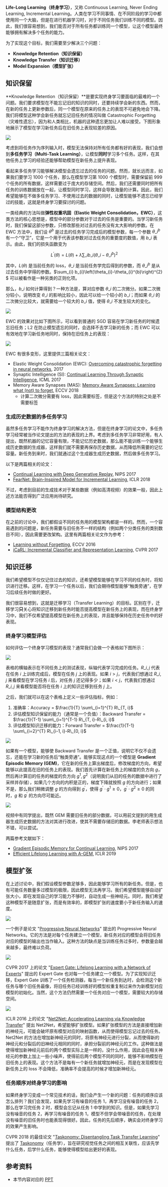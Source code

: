 **Life-Long Learning（终身学习）**，又称 Continuous Learning, Never Ending Learning, Incremental Learning。人类在学习不同事情、在不同阶段的学习中都使用同一个大脑，但是在进行机器学习时，对于不同任务我们训练不同的模型。因此，我们很容易想到，我们能否对于所有任务都训练同一个模型，让这个模型最终能够拥有解决多个任务的能力。

为了实现这个目标，我们需要至少解决三个问题：

* **Knowledge Retention（知识保留）**
* **Knowledge Transfer（知识迁移）**
* **Model Expansion（模型扩张）**

## 知识保留

**Knowledge Retention（知识保留）**是要实现终身学习要面临的最难的一个问题。我们要求模型在不能忘记旧的知识的同时，还要持续学会新的东西。然而，在新的任务上更新参数后，同一个模型在原来的任务上的表现不可避免地会下降。我们将模型这种学会新任务就忘记旧任务的情况叫做 Catastrophic Forgetting（灾难性遗忘），因为和人类相比，机器的这种遗忘更加让人难以接受。下图形象地展示了模型在学习新任务后在旧任务上表现较差的原因。

![](https://raw.githubusercontent.com/bighuang624/pic-repo/master/Hung-yi-Lee-Catastrophic-Forgetting.png)

考虑到将任务作为序列输入时，模型无法保持对所有任务都有好的表现，我们会想到**多任务学习（Multi-Task Learning）**，让模型**同时**学习多个任务。这样，在其他任务上学习的经验还能够帮助模型在新任务上提升表现。

看起来多任务学习能够解决模型会遗忘过去的任务的问题。然而，就长远而言，如果我们要学习 1000 个任务，那么在模型学习第 1000 个模型时，需要保留前 999 个任务的所有数据，这样需要过于庞大的存储空间。然后，我们还需要同时把所有任务的训练数据放在一起，让模型同时学习，这样会导致海量的计算。因此，我们希望能够在不做多任务学习、不使用过去的数据的同时，让模型能够不遗忘已经学过的技能，这就是终身学习要探讨的问题。

一类经典的方法叫做**弹性权重巩固（Elastic Weight Consolidation，EWC）**，这类方法的核心思想是，模型中的部分参数对于过去的任务是重要的。当学习新任务时，我们保留这部分参数，只修改那些对过去的任务没有太大影响的参数。在 EWC 方法中，我们设 $\theta^b$ 是过去的任务学习完成后的模型参数，每一个参数 $\theta\_i^b$ 有一个“守卫”，它是一个用于代表该参数对过去任务的重要度的数值，用 $b\_i$ 表示。由此，我们的损失函数变为

$$ L^{\prime}(\theta)=L(\theta)+\lambda \sum\_{i} b\_{i}\left(\theta\_{i}-\theta\_{i}^{b}\right)^{2} $$

其中，$L(\theta)$ 是当前任务的 loss，$\theta\_i$ 是当前任务学完后得到的参数，而 $\theta\_{i}^{b}$ 是从过去任务中学得的参数。$\sum\_{i} b\_{i}\left(\theta\_{i}-\theta\_{i}^{b}\right)^{2} $ 可以被看作是一种另类的正则化项。

那么，$b\_i$ 如何计算得到？一种方法是，算对应参数 $\theta\_{i}$ 的二次微分。如果二次微分较小，说明改变 $\theta\_{i}$ 的影响比较小，因此可以给一个较小的 $b\_i$；而如果 $\theta\_{i}$ 的二次微分比较大，就需要给一个较大的 $b\_i$ 值，使得 $\theta\_{i}$ 不发生较大的变化。

![](https://raw.githubusercontent.com/bighuang624/pic-repo/master/Hung-yi-Lee-EWC-b-i-computation.png)

EWC 的效果对比如下图所示，可以看到普通的 SGD 容易在学习新任务的时候遗忘旧任务；L2 在防止模型遗忘的同时，会选择不去学习新的任务；而 EWC 可以有效地在学习新任务地同时，保持在旧任务上的表现：

![](https://raw.githubusercontent.com/bighuang624/pic-repo/master/Hung-yi-Lee-EWC-performance.png)

EWC 有很多变形，这里提供三篇相关论文：

* Elastic Weight Consolidation (EWC): [Overcoming catastrophic forgetting in neural networks](https://www.pnas.org/content/114/13/3521?__hstc=200028081.1bb630f9cde2cb5f07430159d50a3c91.1524182400081.1524182400082.1524182400083.1&__hssc=200028081.1.1524182400084&__hsfp=1773666937), 2017
* Synaptic Intelligence (SI): [Continual Learning Through Synaptic Intelligence](https://arxiv.org/pdf/1703.04200.pdf), ICML 2017
* Memory Aware Synapses (MAS): [Memory Aware Synapses: Learning what (not) to forget](https://arxiv.org/pdf/1711.09601.pdf), ECCV 2018
  * 计算二次微分需要有 loss，因此需要标签，但是这个方法的特别之处是不需要标签

### 生成历史数据的多任务学习

虽然多任务学习不能作为终身学习的解决方法，但是在终身学习的论文中，多任务学习经常被当作论文提出的方法的表现的上界。考虑到多任务学习非常好用，有人提出，既然机器的记忆容量有限，不能记忆历史数据，那么能不能训练一个能够生成历史数据的生成器，这样我们就不需要再保存历史数据，从而降低所需要的记忆容量。新任务到来时，我们就通过这个生成器生成历史数据，然后做多任务学习。

以下是两篇相关的论文：

* [Continual Learning with Deep Generative Replay](https://arxiv.org/pdf/1705.08690.pdf), NIPS 2017
* [FearNet: Brain-Inspired Model for Incremental Learning](https://arxiv.org/pdf/1711.10563.pdf), ICLR 2018

不过，考虑到目前的生成技术对于某些数据（例如高清视频）的效果一般，因此上述方法能否得到广泛应用尚待研究。

### 模型结构更改

在之前的讨论中，我们都假设不同的任务用的模型架构都是一样的。然而，一个容易遇到的问题是，新任务需要与旧任务不一样的结构（例如两个分类任务的类别数目不同），因此需要更改架构。这里有两篇相关论文作为参考：

* [Learning without Forgetting](https://arxiv.org/pdf/1606.09282.pdf), ECCV 2016
* [iCaRL: Incremental Classifier and Representation Learning](https://arxiv.org/pdf/1611.07725.pdf), CVPR 2017

## 知识迁移

我们希望模型不仅仅记住过去的知识，还希望模型能够在学习不同的任务时，将知识进行迁移。这样，在学习一个任务以后，我们会期待模型能够“触类旁通”，在学习后续任务时做的更好。

我们很容易想到，这就是迁移学习（Transfer Learning）的目标。区别在于，迁移学习**只**关心将知识迁移到新任务时能否提高模型在新任务上的表现，而在终身学习中，我们不仅希望提高模型在新任务上的表现，并且能够保持在历史任务中的好表现。

### 终身学习模型评估

如何评估一个终身学习模型的表现？通常我们会做一个表格如下图所示：

![](https://raw.githubusercontent.com/bighuang624/pic-repo/master/Hung-yi-Lee-Life-Long-Evaluation-2.png)

表格的横轴表示在不同任务上的测试表现，纵轴代表学习完成的任务。$R\_{i, j}$ 代表在任务 $i$ 上训练完成后，模型在任务 $j$ 上的表现。如果 $i > j$，代表我们想通过 $R\_{i, j}$ 来看模型在学习任务 $i$ 后，对任务 $j$ 还记得多少；如果 $i < j$，代表我们想通过 $R\_{i, j}$ 来看模型能否将在任务 $i$ 上的知识迁移到任务 $j$ 上。

之后，我们就可以在这个表格上定义一些评估指标，例如：

1. 准确率：Accuracy = $\frac{1}{T} \sum\_{i=1}^{T} R\_{T, i}$
2. 评估模型知识保留的能力（通常是一个负值）：Backward Transfer = $\frac{1}{T-1} \sum\_{i=1}^{T-1} R\_{T, i}-R\_{i, i}$
3. 评估模型知识迁移的能力：Forward Transfer = $\frac{1}{T-1} \sum\_{i=2}^{T} R\_{i-1, i}-R\_{0, i}$

![](https://raw.githubusercontent.com/bighuang624/pic-repo/master/Hung-yi-Lee-Life-Long-Evaluation-1.png)

如果有一个模型，能够使 Backward Transfer 是一个正值，说明它不仅不会遗忘，还能在学习新的任务后“触类旁通”。能够实现这点的一个模型是 **Gradient Episodic Memory (GEM)**，它在新的任务上算出梯度后，修改梯度的方向，希望能够以此提高在旧的任务上的表现。我们首先计算在新任务上的梯度的负方向 $g$，然后再计算旧的任务的梯度的负方向 $g^1, g^2$（说明我们从旧的任务的数据中进行了采样并存储），如果几个方向的内积是正的，梯度下降就按照 $g$ 的方向进行；如果不是，那么我们稍微调整 $g$ 的方向得到 $g^{'}$，使得 $g^{'} \cdot g^1 \geq 0$，$g^{'} \cdot g^2 \geq 0$ 的同时，$g$ 和 $g^{'}$ 的方向尽可能近。

![](https://raw.githubusercontent.com/bighuang624/pic-repo/master/Hung-yi-Lee-GEM.png)

视频中有同学提出，既然 GEM 需要旧任务的部分数据，可以用前文提到的用生成器生成历史数据的方法对其进行改进，使其不需要存储旧的数据。李老师表示想法不错，可以尝试。

两篇参考文献如下：

* [Gradient Episodic Memory for Continual Learning](https://arxiv.org/pdf/1706.08840.pdf), NIPS 2017
* [Efficient Lifelong Learning with A-GEM](https://arxiv.org/pdf/1812.00420.pdf), ICLR 2019

## 模型扩张

在上述讨论中，我们假设模型参数足够多，因此能够学习所有的新任务。但是，也有可能任务数量多过模型的极限，因此模型无法再学习。我们希望模型能够自动扩张大小，即在发现自己的学习能力不够时，自动生成一些神经元。同时，我们希望这种模型不是随意扩张，而是有效率的，即模型扩张的速度要小于新任务输入的速度。

![](https://raw.githubusercontent.com/bighuang624/pic-repo/master/Hung-yi-Lee-Progressive-Neural-Networks.png)

一个例子是论文 "[Progressive Neural Networks](https://arxiv.org/pdf/1606.04671.pdf)" 提出的 Progressive Neural Networks。它的方法是对每个任务建立一个模型，新任务对应的模型会将旧任务对应的模型的输出也当作输入。这种方法的缺点是当训练任务过多时，参数量会越来越多，最终难以负荷。

![](https://raw.githubusercontent.com/bighuang624/pic-repo/master/Hung-yi-Lee-Expert-Gate.png)

CVPR 2017 上的论文 "[Expert Gate: Lifelong Learning with a Network of Experts](https://arxiv.org/pdf/1611.06194.pdf)" 提出的 Expert Gate 也对每一个任务建立一个模型。为了实现知识迁移，Expert Gate 训练了一个任务检测器，每当一个新任务到达时，会检测这个新任务与哪个旧任务最像，将旧任务已经训练好的模型权重复制过来作为新模型对应模型的初始化。当然，这个方法仍然需要一个任务对应一个模型，需要较大的存储空间。

![](https://raw.githubusercontent.com/bighuang624/pic-repo/master/Hung-yi-Lee-Net2Net.png)

ICLR 2016 上的论文 "[Net2Net: Accelerating Learning via Knowledge Transfer](https://arxiv.org/pdf/1511.05641.pdf)" 提出 Net2Net，希望能够扩张模型。如果扩张模型的方法是直接增加新的神经元，可能会破坏原有模型对应的映射函数，从而使得模型忘记过去的任务。Net2Net 的方法在增加新神经元的同时，将原有神经元进行分裂，从而使得新的神经元和分裂后的旧神经元相同的同时，承担分裂前的神经元的工作。这种做法是使得增加新神经元前后的两个模型实际上是一样的，没什么作用，因此会在相关神经元的参数上加上一些小噪声，使得前后两个模型不同的同时，能够不影响模型在旧任务上的表现。这个方法不是每有一个新任务就增加神经元，而是在发现模型在新任务上的 loss 不会降低，准确率不会提高的时候才增加新神经元。

### 任务顺序对终身学习的影响

如果终身学习变成一个常见技术的话，我们会产生一个新的问题：任务的顺序应该怎么排列？我们会发现，如果先学习有噪音的任务 1，再学习没有噪音的任务 2，那么在学习完任务 2 时，模型会忘记从任务 1 中学到的知识。但是，如果先学习没有噪音的任务 2，再学习有噪音的任务 1，模型不但学会带噪音的任务，在处理没有噪音的旧任务时也能表现得很好。因此，任务的先后顺序，确实会对终身学习的效果产生影响。

CVPR 2018 的最佳论文 "[Taskonomy: Disentangling Task Transfer Learning](http://taskonomy.stanford.edu/taskonomy_CVPR2018.pdf)" 提出了 [Taskonomy](http://taskonomy.stanford.edu/#abstract)（任务学），旨在研究视觉任务之间的相互关联性，应该先学什么任务，后学什么任务，能够使得模型给出更好的表现。

## 参考资料

* 本节内容对应的 [PPT](http://speech.ee.ntu.edu.tw/~tlkagk/courses/ML_2019/Lecture/Lifelong%20Learning%20(v9).pdf)


<script type="text/x-mathjax-config">
MathJax.Hub.Config({
  tex2jax: {inlineMath: [ ['$', '$'] ],
        displayMath: [ ['$$', '$$']]}
});
</script>

<script type="text/javascript" src="https://cdn.bootcss.com/mathjax/2.7.2/MathJax.js?config=default"></script>